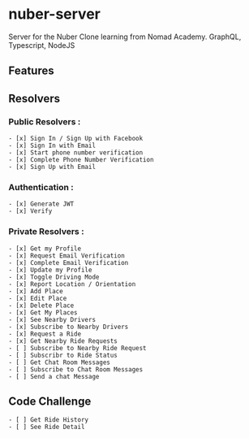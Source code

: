 # nuber-server

Server for the Nuber Clone learning from Nomad Academy. GraphQL, Typescript, NodeJS

## Features
## Resolvers

### Public Resolvers : 
    - [x] Sign In / Sign Up with Facebook
    - [x] Sign In with Email
    - [x] Start phone number verification
    - [x] Complete Phone Number Verification
    - [x] Sign Up with Email

### Authentication : 

    - [x] Generate JWT
    - [x] Verify 
    
### Private Resolvers :

    - [x] Get my Profile
    - [x] Request Email Verification
    - [x] Complete Email Verification
    - [x] Update my Profile
    - [x] Toggle Driving Mode
    - [x] Report Location / Orientation
    - [x] Add Place
    - [x] Edit Place
    - [x] Delete Place
    - [x] Get My Places
    - [x] See Nearby Drivers
    - [x] Subscribe to Nearby Drivers
    - [x] Request a Ride
    - [x] Get Nearby Ride Requests
    - [ ] Subscribe to Nearby Ride Request
    - [ ] Subscribr to Ride Status
    - [ ] Get Chat Room Messages
    - [ ] Subscribe to Chat Room Messages
    - [ ] Send a chat Message

## Code Challenge

    - [ ] Get Ride History
    - [ ] See Ride Detail
     